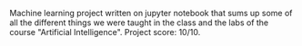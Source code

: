 Machine learning project written on jupyter notebook that sums up some of all the different things we were taught in the class and the labs of the course "Artificial Intelligence". Project score: 10/10.
